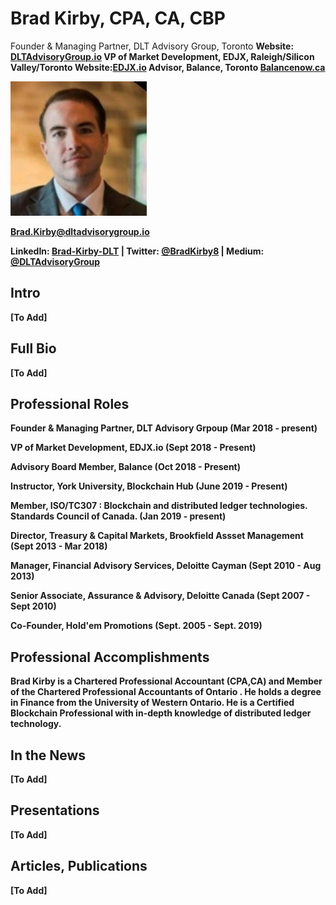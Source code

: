 # Brad Kirby, CPA, CA, CBP

Founder & Managing Partner, DLT Advisory Group, Toronto <b>Website<b>: [DLTAdvisoryGroup.io](https://dltadvisorygroup.io) 
VP of Market Development, EDJX, Raleigh/Silicon Valley/Toronto Website:[EDJX.io](https://edjx.io) 
Advisor, Balance, Toronto [Balancenow.ca](https://balancenow.ca/custody)

![AAW](https://github.com/bradkirby85/bio/blob/master/Pics/BradKirby2.jpg)

[Brad.Kirby@dltadvisorygroup.io](mailto:brad.kirby@dltadvisorygroup.io) 

LinkedIn: [Brad-Kirby-DLT](https://LinkedIn.com/in/brad-kirby-dlt) | Twitter: [@BradKirby8](https://twitter.com/bradkirby8) | Medium:  [@DLTAdvisoryGroup](https://medium.com/@dltadvisorygroup) 

## Intro

[To Add]

## Full Bio

[To Add]

## Professional Roles

Founder & Managing Partner, DLT Advisory Grpoup (Mar 2018 - present)

VP of Market Development, EDJX.io (Sept 2018 - Present)

Advisory Board Member, Balance (Oct 2018 - Present)

Instructor, York University, Blockchain Hub (June 2019 - Present)

Member, ISO/TC307 : Blockchain and distributed ledger technologies. Standards Council of Canada. (Jan 2019 - present)

Director, Treasury & Capital Markets, Brookfield Assset Management (Sept 2013 - Mar 2018)

Manager, Financial Advisory Services, Deloitte Cayman (Sept 2010 - Aug 2013)

Senior Associate, Assurance & Advisory, Deloitte Canada (Sept 2007 - Sept 2010)

Co-Founder, Hold'em Promotions (Sept. 2005 - Sept. 2019)

## Professional Accomplishments

Brad Kirby is a Chartered Professional Accountant (CPA,CA) and Member of the Chartered Professional Accountants of Ontario <Canada>. He holds a degree in Finance from the University of Western Ontario. He is a Certified Blockchain Professional with in-depth knowledge of distributed ledger technology.
  
## In the News

[To Add]

## Presentations

[To Add]

## Articles, Publications

[To Add]


